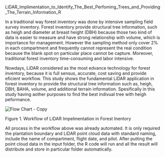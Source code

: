 # 
LiDAR_Implimentation_to_Identify_The_Best_Perfoming_Trees_and_Providing_The_Terrain_Information_R

In a traditional way forest inventory was done by intensive sampling field survey inventory. Forest inventory provide structural tree information, such as heigh and diameter at breast height (DBH) because those two kind of data is easier to measure and have strong relationship with volume, which is importance for management. However the sampling method only cover 2% in each compartment and frequently cannot represent the real condition because the blank spot on particular place cannot be capture. Moreover, traditional forest inventory time-consuming and labor intensive.

Nowdays, LiDAR considered as the most edvance technology for forest inventory, because it is full sensus, accurate, cost saving and provide eficient workflow. This study shows the fundamental LiDAR application in forest inventory to provide the structural tree information such as, heigh, DBH, BAHA, volume, and additional terrain information. Spesifically in this study having aother purposes to find the best indivual tree with heigh peformance.

![Flow Chart - Copy](https://user-images.githubusercontent.com/60123331/211818931-534d1f70-f76c-4a3a-b74d-8dd9b83d7703.png)

Figure 1. Workflow of LiDAR Impelmentation in Forest Inentory

All process in the workflow above was already automated. It is only required the plantation boundary and LiDAR point cloud data with standard naming, include the name of compartment, flight date, and pilot. After putting the point cloud data in the input folder, the R code will run and all the result will distribute and store in particular folder automatically.
